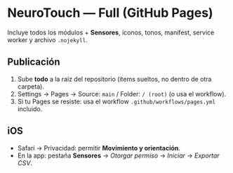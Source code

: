# NeuroTouch — Full (GitHub Pages)
Incluye todos los módulos + **Sensores**, íconos, tonos, manifest, service worker y archivo `.nojekyll`.

## Publicación
1. Sube **todo** a la raíz del repositorio (ítems sueltos, no dentro de otra carpeta).
2. Settings → Pages → Source: `main` / Folder: `/ (root)` (o usa el workflow).
3. Si tu Pages se resiste: usa el workflow `.github/workflows/pages.yml` incluido.

## iOS
- Safari → Privacidad: permitir **Movimiento y orientación**.
- En la app: pestaña **Sensores** → *Otorgar permiso* → *Iniciar* → *Exportar CSV*.
